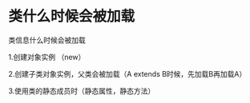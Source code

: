 # 类什么时候会被加载

类信息什么时候会被加载

1.创建对象实例 （new）

2.创建子类对象实例，父类会被加载（A extends B时候，先加载B再加载A）

3.使用类的静态成员时（静态属性，静态方法）